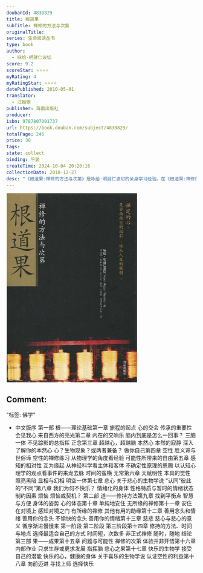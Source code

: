 ```yaml
---
doubanId: 4830829
title: 根道果
subTitle: 禅修的方法与次第
originalTitle: 
series: 生命阅读丛书
type: book
author: 
  - 咏给·明就仁波切
score: 9.2
scoreStar: ⭐⭐⭐⭐
myRating: 4
myRatingStar: ⭐⭐⭐⭐
datePublished: 2010-05-01
translator: 
  - 江翰雯
publisher: 海南出版社
producer: 
isbn: 9787807001737
url: https://book.douban.com/subject/4830829/
totalPage: 246
price: 30
tags: 
state: collect
binding: 平装
createTime: 2024-10-04 20:20:16
collectionDate: 2018-12-27
desc: "《根道果:禅修的方法与次第》是咏给·明就仁波切的亲身学习经验。在《根道果:禅修的方法与次第》中，幽默的明就仁波切不仅以自身科学试验为例，结合佛法心要与科学原理，以最尖端的实验研究成果证明恐惧、不安、迷惑等大脑神经元之间的信息交流，可以通过心的禅定修持加以转化；而且还以非常亲切、轻松的叙述方式，用简单却清晰、浅显且丰富的故事和比喻，生动地表达出深奥抽象的佛教名相与科学术语的内涵，更以自己切身的经验描述禅修的初始与进程状态。即使是从未接触过佛法书籍的读者，也能深切领会明就仁波切这位世界上最快乐的人所要传达给社会大众的追求快乐的根本之道。咏给·明就仁波切，1976年生于尼泊尔，父亲是20世纪禅修大师祖古·乌金仁波切。第十六世噶玛巴认证他是佛法高阶方便道大师咏给·明就仁波切的第七世转世。顶果钦哲仁波切则认证他是伟大的实修实证禅修大师恰杰·甘珠尔仁波切的转世。咏给·明就仁波切不仅精通藏传佛教传统的实修训练与哲学训练，对现代科学文化也极为熟悉。至今已在全球巡回讲学近10年，并广泛与各阶层人士接触和交谈，包括国际知名的科学家、摇滚歌手、电影明星，以及所有想要超越与生俱来的痛苦而获得恒常喜乐的人。聪敏、机灵的明就仁波切常以真诚和幽默的方式描述自己所亲身经历的禅修困境与状态，深受全球无数佛教与非佛教学生的喜爱。"
---
```


![image](99.Attachments/Files/s4404517.jpg)

Comment: 
---
"标签: 佛学"


  - 中文版序    第一部  根——理论基础第一章  旅程的起点  心的交会  传承的重要性  会见我心  来自西方的亮光第二章  内在的交响乐  脑内到底是怎么一回事？  三脑一体  不见踪影的总指挥  正念第三章  超越心，超越脑  本然心  本然的寂静  深入了解你的本然心  心？生物现象？或两者兼备？  做你自己第四章  空性  胜义谛与世俗谛  空性的禅修练习  从物理学的角度看经验  可能性所带来的自由第五章  感知的相对性  互为缘起  从神经科学看主体和客体  不确定性原理的恩赐  以认知心理学的观点看事件的来龙去脉  时间的蛮横  无常第六章  天赋明性  本具的觉性  照亮黑暗  显相与幻相  明空一体第七章  悲心  关于悲心的生物学说  “认同”彼此的“不同”第八章  我们为何不快乐？  情绪化的身体  性格特质与暂时的情绪状态  制约因素  烦恼  烦恼或契机？    第二部  道——修持方法第九章  找到平衡点  智慧与方便  身体的姿势  心的体态第十章  单纯地安住  无所缘的禅修第十一章  安住在对境上  感知对境之门  有所缘的禅修  其他有用的助缘第十二章  善用念头和情绪  善用你的念头  不愉快的念头  善用你的情绪第十三章  慈悲  慈心与悲心的意义  循序渐进慢慢来  第一阶段  第二阶段  第三阶段第十四章  修持的方法、时间与地点  选择最适合自己的方式  时间短，次数多  非正式禅修  随时，随地  结论    第三部  果——成果第十五章  问题与可能性  禅修的次第  体验并非开悟第十六章  内部作业  只求生存或更求发展  指挥脑  悲心之果第十七章  快乐的生物学  接受自己的潜能  快乐的心，健康的身体  关于喜乐的生物学说  认证空性的利益第十八章  向前迈进  寻找上师  选择快乐
